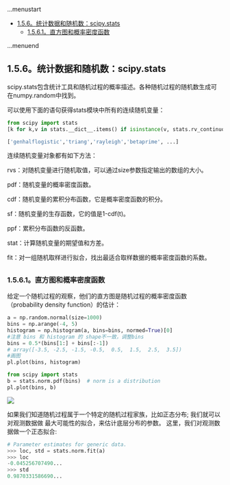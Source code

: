 ...menustart

 - [1.5.6。统计数据和随机数：scipy.stats](#13f0949d6c57f6b2f15ff881b61d4308)
	 - [1.5.6.1。直方图和概率密度函数](#52b76b5ffc0d467aa403fe05eb57cf02)

...menuend


<h2 id="13f0949d6c57f6b2f15ff881b61d4308"></h2>

## 1.5.6。统计数据和随机数：scipy.stats

scipy.stats包含统计工具和随机过程的概率描述。各种随机过程的随机数生成可在numpy.random中找到。

可以使用下面的语句获得stats模块中所有的连续随机变量：

```python
from scipy import stats
[k for k,v in stats.__dict__.items() if isinstance(v, stats.rv_continuous)]

['genhalflogistic','triang','rayleigh','betaprime', ...]
```


连续随机变量对象都有如下方法：

rvs：对随机变量进行随机取值，可以通过size参数指定输出的数组的大小。 

pdf：随机变量的概率密度函数。 

cdf：随机变量的累积分布函数，它是概率密度函数的积分。

sf：随机变量的生存函数，它的值是1-cdf(t)。 

ppf：累积分布函数的反函数。 

stat：计算随机变量的期望值和方差。 

fit：对一组随机取样进行拟合，找出最适合取样数据的概率密度函数的系数。 



<h2 id="52b76b5ffc0d467aa403fe05eb57cf02"></h2>

### 1.5.6.1。直方图和概率密度函数

给定一个随机过程的观察，他们的直方图是随机过程的概率密度函数（probability density function）的估计：

```python
a = np.random.normal(size=1000)
bins = np.arange(-4, 5)
histogram = np.histogram(a, bins=bins, normed=True)[0]
#注意 bins 和 histogram 的 shape不一致，调整bins
bins = 0.5*(bins[1:] + bins[:-1])
# array([-3.5, -2.5, -1.5, -0.5,  0.5,  1.5,  2.5,  3.5])
#画图
pl.plot(bins, histogram)

from scipy import stats
b = stats.norm.pdf(bins)  # norm is a distribution
pl.plot(bins, b)
```

![](http://scipy-lectures.github.io/_images/normal_distribution.png)

如果我们知道随机过程属于一个特定的随机过程家族，比如正态分布; 我们就可以对观测数据做 最大可能性的拟合，来估计底层分布的参数。
这里，我们对观测数据做一个正态拟合:

```python
# Parameter estimates for generic data.
>>> loc, std = stats.norm.fit(a)
>>> loc     
-0.045256707490...
>>> std     
0.9870331586690...
```

